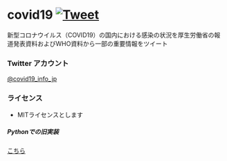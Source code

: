 # covid19  [![Tweet](https://github.com/ryoppippi/covid19-tweet-bot/actions/workflows/tweet_d.yml/badge.svg)](https://github.com/ryoppippi/covid19-tweet-bot/actions/workflows/tweet_d.yml)

新型コロナウイルス（COVID19）の国内における感染の状況を厚生労働省の報道発表資料およびWHO資料から一部の重要情報をツイート

### Twitter アカウント
[@covid19_info_jp](https://twitter.com/covid19_info_jp/)  
### ライセンス
- MITライセンスとします

##### Pythonでの旧実装
[こちら](https://github.com/ryoppippi/covid19-tweet-bot/tree/python)
